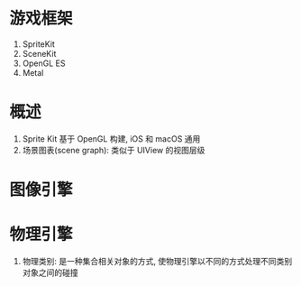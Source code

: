# 游戏框架

1. SpriteKit
2. SceneKit
3. OpenGL ES
4. Metal

# 概述

1. Sprite Kit 基于 OpenGL 构建, iOS 和 macOS 通用
2. 场景图表(scene graph): 类似于 UIView 的视图层级

# 图像引擎

# 物理引擎

1. 物理类别: 是一种集合相关对象的方式, 使物理引擎以不同的方式处理不同类别对象之间的碰撞
